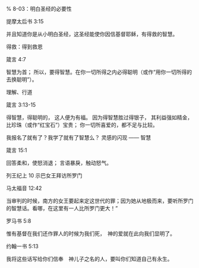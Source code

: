 % 8-03：明白圣经的必要性

提摩太后书 3:15

并且知道你是从小明白圣经，这圣经能使你因信基督耶稣，有得救的智慧。

得救：得到救恩

箴言 4:7

智慧为首；
所以，要得智慧。在你一切所得之内必得聪明（或作“用你一切所得的去换聪明”）。

理解、行道

箴言 3:13-15

得智慧，得聪明的，
这人便为有福。
因为得智慧胜过得银子，
其利益强如精金，
比珍珠（或作“红宝石”）宝贵；
你一切所喜爱的，都不足与比较。

我报名了就有了？我学了就有了智慧么？
灵感的闪现 —— 智慧

箴言 15:1

回答柔和，使怒消退；
言语暴戾，触动怒气。

列王纪上 10 示巴女王拜访所罗门

马太福音 12:42

当审判的时候，南方的女王要起来定这世代的罪；因为她从地极而来，要听所罗门的智慧话。看哪，在这里有一人比所罗门更大！”

罗马书 5:8

惟有基督在我们还作罪人的时候为我们死，　神的爱就在此向我们显明了。

约翰一书 5:13

我将这些话写给你们信奉　神儿子之名的人，要叫你们知道自己有永生。

